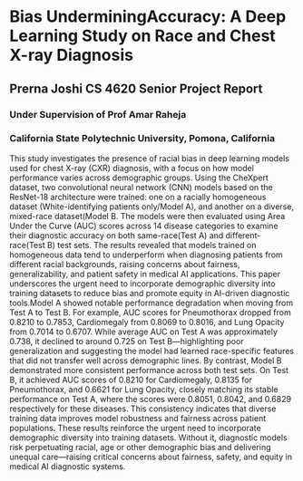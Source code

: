 # Bias UnderminingAccuracy: A Deep Learning Study on Race and Chest X-ray Diagnosis
## Prerna Joshi CS 4620 Senior Project Report 
### Under Supervision of Prof Amar Raheja
 ### California State Polytechnic University, Pomona, California



This study investigates the presence of racial bias in deep learning models used for chest X-ray (CXR) diagnosis, with a focus on how model performance varies across demographic groups. Using the CheXpert dataset, two convolutional neural network (CNN) models based on the ResNet-18 architecture were trained: one on a racially homogeneous dataset (White-identifying patients only/Model A), and another on a diverse, mixed-race dataset(Model B. The models were then evaluated using Area Under the Curve (AUC) scores across 14 disease categories to examine their diagnostic accuracy on both same-race(Test A) and different-race(Test B) test sets. The results revealed that models trained on homogeneous data tend to underperform when diagnosing patients from different racial backgrounds, raising concerns about fairness, generalizability, and patient safety in medical AI applications. This paper underscores the urgent need to incorporate demographic diversity into training datasets to reduce bias and promote equity in AI-driven diagnostic tools.Model A showed notable performance degradation when moving from Test A to Test B. For example, AUC scores for Pneumothorax dropped from 0.8210 to 0.7853, Cardiomegaly from 0.8069 to 0.8016, and Lung Opacity from 0.7014 to 0.6707. While average AUC on Test A was approximately 0.738, it declined to around 0.725 on Test B—highlighting poor generalization and suggesting the model had learned race-specific features that did not transfer well across demographic lines. By contrast, Model B demonstrated more consistent performance across both test sets. On Test B, it achieved AUC scores of 0.8210 for Cardiomegaly, 0.8135 for Pneumothorax, and 0.6621 for Lung Opacity, closely matching its stable performance on Test A, where the scores were 0.8051, 0.8042, and 0.6829 respectively for these diseases. This consistency indicates that diverse training data improves model robustness and fairness across patient populations. These results reinforce the urgent need to incorporate demographic diversity into training datasets. Without it, diagnostic models risk perpetuating racial, age or other demographic bias and delivering unequal care—raising critical concerns about fairness, safety, and equity in medical AI diagnostic systems.
